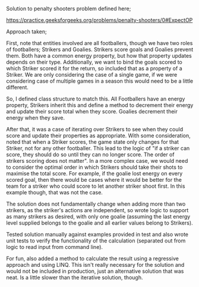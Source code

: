 Solution to penalty shooters problem defined here;

https://practice.geeksforgeeks.org/problems/penalty-shooters/0#ExpectOP

Approach taken;

First, note that entities involved are all footballers, though we have two roles of footballers; Strikers and Goalies. Strikers score goals and Goalies prevent them. Both have a common energy property, but how that property updates depends on their type.
Additionally, we want to bind the goals scored to which Striker scored it for the return, so included that as a property of a Striker. We are only considering the case of a single game, if we were considering case of multiple games in a season this would need to be a little different.

So, I defined class structure to match this. All Footballers have an energy property, Strikers inherit this and define a method to decrement their energy and update their score total when they score. Goalies decrement their energy when they save.

After that, it was a case of iterating over Strikers to see when they could score and update their properties as appropriate. With some consideration, noted that when a Striker scores, the game state only changes for that Striker, not for any other footballer. This lead to the logic of "if a striker can score, they should do so until they can no longer score. The order of strikers scoring does not matter".
In a more complex case, we would need to consider the optimal order in which Strikers should take their shots to maximise the total score. For example, if the goalie lost energy on every scored goal, then there would be cases where it would be better for the team for a striker who could score to let another striker shoot first. In this example though, that was not the case.

The solution does not fundamentally change when adding more than two strikers, as the striker's actions are independent, so wrote logic to support as many strikers as desired, with only one goalie (assuming the last energy level supplied belongs to the goalie and all earlier values belong to Strikers).

Tested solution manually against examples provided in test and also wrote unit tests to verify the functionality of the calculation (separated out from logic to read input from command line).

For fun, also added a method to calculate the result using a regressive approach and using LINQ. This isn't really necessary for the solution and would not be included in production, just an alternative solution that was neat. Is a little slower than the iterative solution, though.
